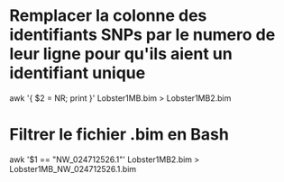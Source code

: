 # Remplacer la colonne des identifiants SNPs par le numero de leur ligne pour qu'ils aient un identifiant unique
awk '{ $2 = NR; print }' Lobster1MB.bim > Lobster1MB2.bim

# Filtrer le fichier .bim en Bash
awk '$1 == "NW_024712526.1"' Lobster1MB2.bim > Lobster1MB_NW_024712526.1.bim


